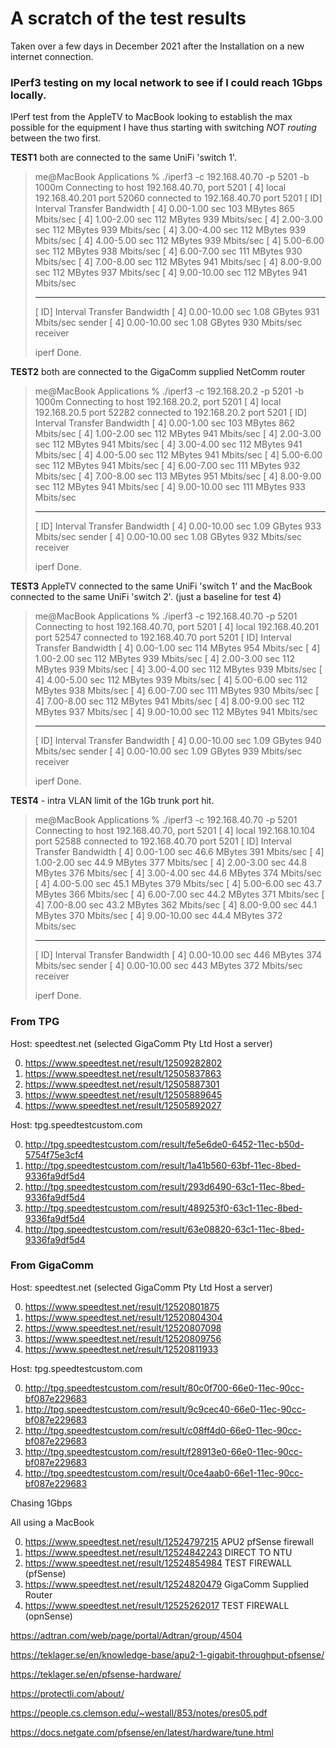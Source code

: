 

# A scratch of the test results



Taken over a few days in December 2021 after the Installation on a new internet connection. 

### IPerf3 testing on my local network to see if I could reach 1Gbps locally. 

IPerf test from the AppleTV to MacBook looking to establish the max possible for the equipment I have thus starting with switching *NOT routing* between the two first.


**TEST1** both are connected to the same UniFi 'switch 1'.

> me@MacBook Applications % ./iperf3 -c 192.168.40.70 -p 5201 -b 1000m
> Connecting to host 192.168.40.70, port 5201
> [  4] local 192.168.40.201 port 52060 connected to 192.168.40.70 port 5201
> [ ID] Interval           Transfer     Bandwidth
> [  4]   0.00-1.00   sec   103 MBytes   865 Mbits/sec
> [  4]   1.00-2.00   sec   112 MBytes   939 Mbits/sec
> [  4]   2.00-3.00   sec   112 MBytes   939 Mbits/sec
> [  4]   3.00-4.00   sec   112 MBytes   939 Mbits/sec
> [  4]   4.00-5.00   sec   112 MBytes   939 Mbits/sec
> [  4]   5.00-6.00   sec   112 MBytes   938 Mbits/sec
> [  4]   6.00-7.00   sec   111 MBytes   930 Mbits/sec
> [  4]   7.00-8.00   sec   112 MBytes   941 Mbits/sec
> [  4]   8.00-9.00   sec   112 MBytes   937 Mbits/sec
> [  4]   9.00-10.00  sec   112 MBytes   941 Mbits/sec
>
> - - - - - - - - - - - - - - - - - - - - - - - - -
> [ ID] Interval           Transfer     Bandwidth
> [  4]   0.00-10.00  sec  1.08 GBytes   931 Mbits/sec                  sender
> [  4]   0.00-10.00  sec  1.08 GBytes   930 Mbits/sec                  receiver
>
> iperf Done.
>



**TEST2** both are connected to the GigaComm supplied NetComm router

> me@MacBook Applications % ./iperf3 -c 192.168.20.2 -p 5201 -b 1000m
> Connecting to host 192.168.20.2, port 5201
> [  4] local 192.168.20.5 port 52282 connected to 192.168.20.2 port 5201
> [ ID] Interval           Transfer     Bandwidth
> [  4]   0.00-1.00   sec   103 MBytes   862 Mbits/sec
> [  4]   1.00-2.00   sec   112 MBytes   941 Mbits/sec
> [  4]   2.00-3.00   sec   112 MBytes   941 Mbits/sec
> [  4]   3.00-4.00   sec   112 MBytes   941 Mbits/sec
> [  4]   4.00-5.00   sec   112 MBytes   941 Mbits/sec
> [  4]   5.00-6.00   sec   112 MBytes   941 Mbits/sec
> [  4]   6.00-7.00   sec   111 MBytes   932 Mbits/sec
> [  4]   7.00-8.00   sec   113 MBytes   951 Mbits/sec
> [  4]   8.00-9.00   sec   112 MBytes   941 Mbits/sec
> [  4]   9.00-10.00  sec   111 MBytes   933 Mbits/sec
>
> - - - - - - - - - - - - - - - - - - - - - - - - -
> [ ID] Interval           Transfer     Bandwidth
> [  4]   0.00-10.00  sec  1.09 GBytes   933 Mbits/sec                  sender
> [  4]   0.00-10.00  sec  1.08 GBytes   932 Mbits/sec                  receiver
>
> iperf Done.
>

**TEST3** AppleTV connected to the same UniFi 'switch 1' and the MacBook connected to the same UniFi 'switch 2'. (just a baseline for test 4)

> me@MacBook Applications % ./iperf3 -c 192.168.40.70 -p 5201
> Connecting to host 192.168.40.70, port 5201
> [  4] local 192.168.40.201 port 52547 connected to 192.168.40.70 port 5201
> [ ID] Interval           Transfer     Bandwidth
> [  4]   0.00-1.00   sec   114 MBytes   954 Mbits/sec
> [  4]   1.00-2.00   sec   112 MBytes   939 Mbits/sec
> [  4]   2.00-3.00   sec   112 MBytes   939 Mbits/sec
> [  4]   3.00-4.00   sec   112 MBytes   939 Mbits/sec
> [  4]   4.00-5.00   sec   112 MBytes   939 Mbits/sec
> [  4]   5.00-6.00   sec   112 MBytes   938 Mbits/sec
> [  4]   6.00-7.00   sec   111 MBytes   930 Mbits/sec
> [  4]   7.00-8.00   sec   112 MBytes   941 Mbits/sec
> [  4]   8.00-9.00   sec   112 MBytes   937 Mbits/sec
> [  4]   9.00-10.00  sec   112 MBytes   941 Mbits/sec
>
> - - - - - - - - - - - - - - - - - - - - - - - - -
> [ ID] Interval           Transfer     Bandwidth
> [  4]   0.00-10.00  sec  1.09 GBytes   940 Mbits/sec                  sender
> [  4]   0.00-10.00  sec  1.09 GBytes   939 Mbits/sec                  receiver
>
> iperf Done.
>

**TEST4** - intra VLAN limit of the 1Gb trunk port hit.

> me@MacBook Applications % ./iperf3 -c 192.168.40.70 -p 5201
> Connecting to host 192.168.40.70, port 5201
> [  4] local 192.168.10.104 port 52588 connected to 192.168.40.70 port 5201
> [ ID] Interval           Transfer     Bandwidth
> [  4]   0.00-1.00   sec  46.6 MBytes   391 Mbits/sec
> [  4]   1.00-2.00   sec  44.9 MBytes   377 Mbits/sec
> [  4]   2.00-3.00   sec  44.8 MBytes   376 Mbits/sec
> [  4]   3.00-4.00   sec  44.6 MBytes   374 Mbits/sec
> [  4]   4.00-5.00   sec  45.1 MBytes   379 Mbits/sec
> [  4]   5.00-6.00   sec  43.7 MBytes   366 Mbits/sec
> [  4]   6.00-7.00   sec  44.2 MBytes   371 Mbits/sec
> [  4]   7.00-8.00   sec  43.2 MBytes   362 Mbits/sec
> [  4]   8.00-9.00   sec  44.1 MBytes   370 Mbits/sec
> [  4]   9.00-10.00  sec  44.4 MBytes   372 Mbits/sec
>
> - - - - - - - - - - - - - - - - - - - - - - - - -
> [ ID] Interval           Transfer     Bandwidth
> [  4]   0.00-10.00  sec   446 MBytes   374 Mbits/sec                  sender
> [  4]   0.00-10.00  sec   443 MBytes   372 Mbits/sec                  receiver
>
> iperf Done.



### **From TPG**

Host: speedtest.net (selected GigaComm Pty Ltd Host a server)

0) https://www.speedtest.net/result/12509282802
1) https://www.speedtest.net/result/12505837863
2) https://www.speedtest.net/result/12505887301
3) https://www.speedtest.net/result/12505889645
4) https://www.speedtest.net/result/12505892027


Host: tpg.speedtestcustom.com

0) http://tpg.speedtestcustom.com/result/fe5e6de0-6452-11ec-b50d-5754f75e3cf4
1) http://tpg.speedtestcustom.com/result/1a41b560-63bf-11ec-8bed-9336fa9df5d4
2) http://tpg.speedtestcustom.com/result/293d6490-63c1-11ec-8bed-9336fa9df5d4
3) http://tpg.speedtestcustom.com/result/489253f0-63c1-11ec-8bed-9336fa9df5d4
4) http://tpg.speedtestcustom.com/result/63e08820-63c1-11ec-8bed-9336fa9df5d4

### **From GigaComm**

Host: speedtest.net (selected GigaComm Pty Ltd Host a server)

0) https://www.speedtest.net/result/12520801875
1) https://www.speedtest.net/result/12520804304
2) https://www.speedtest.net/result/12520807098
3) https://www.speedtest.net/result/12520809756
4) https://www.speedtest.net/result/12520811933

Host: tpg.speedtestcustom.com


0) http://tpg.speedtestcustom.com/result/80c0f700-66e0-11ec-90cc-bf087e229683
1) http://tpg.speedtestcustom.com/result/9c9cec40-66e0-11ec-90cc-bf087e229683
2) http://tpg.speedtestcustom.com/result/c08ff4d0-66e0-11ec-90cc-bf087e229683
3) http://tpg.speedtestcustom.com/result/f28913e0-66e0-11ec-90cc-bf087e229683
4) http://tpg.speedtestcustom.com/result/0ce4aab0-66e1-11ec-90cc-bf087e229683



Chasing 1Gbps 

All using a MacBook 

0) https://www.speedtest.net/result/12524797215 APU2 pfSense firewall
1) https://www.speedtest.net/result/12524842243 DIRECT TO NTU 
2) https://www.speedtest.net/result/12524854984 TEST FIREWALL (pfSense)
3) https://www.speedtest.net/result/12524820479 GigaComm Supplied Router
4) https://www.speedtest.net/result/12525262017 TEST FIREWALL (opnSense)





https://adtran.com/web/page/portal/Adtran/group/4504 

https://teklager.se/en/knowledge-base/apu2-1-gigabit-throughput-pfsense/ 

https://teklager.se/en/pfsense-hardware/

https://protectli.com/about/ 

https://people.cs.clemson.edu/~westall/853/notes/pres05.pdf

https://docs.netgate.com/pfsense/en/latest/hardware/tune.html 
